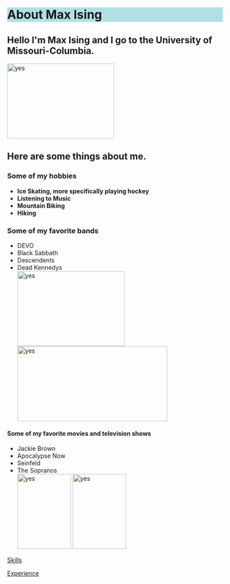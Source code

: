 <!DOCTYPE html>
<html>
  <head>
<h1 style="background-color:powderblue;">About Max Ising</h1>
  </head>
  <body>
<h2>Hello I'm Max Ising and I go to the University of Missouri-Columbia.</h2>
     <img src="https://cdn.freebiesupply.com/logos/large/2x/missouri-tigers-logo-png-transparent.png" alt="yes" width="250" height="175">
  <h2>Here are some things about me.</h2>
    <h3>
      Some of my hobbies
    </h3>
<ul>
  <li><b>Ice Skating, more specifically playing hockey</b></li>
  <li><b>Listening to Music</b></li>
  <li><b>Mountain Biking</b></li>
  <li><b>Hiking</b></li>
</ul>

<h3>Some of my favorite bands</h3>
<ul>
  <li>DEVO</li>
  <li>Black Sabbath</li>
  <li>Descendents</li>
  <li>Dead Kennedys</li>
  <img src="https://static.wikia.nocookie.net/logopedia/images/3/3f/Devo_normal_1978.png/revision/latest/scale-to-width-down/250?cb=20200502181311" alt="yes" width="250" height="175"> <img src="https://1000logos.net/wp-content/uploads/2023/05/Dead-Kennedys-Logo.png" alt="yes" width="350" height="175">
</ul>

<h4>Some of my favorite movies and television shows</h4>
<ul>
  <li>Jackie Brown</li>
  <li>Apocalypse Now</li>
  <li>Seinfeld</li>
  <li>The Sopranos</li>
    <img src="https://resizing.flixster.com/-XZAfHZM39UwaGJIFWKAE8fS0ak=/v3/t/assets/p20356_p_v10_ad.jpg" alt="yes" width="125" height="175"> <img src="https://encrypted-tbn3.gstatic.com/images?q=tbn:ANd9GcShuy-DgE0rAEZNDSE0Dnt3Ohv7oYFdwn0QBFqQcO3PGOFpzBQTW2Rqg3WamPmFadSWImnL" alt="yes" width="125" height="175">

</ul>
  <p><a href="./Skills.md">Skills</a></p>
  <p><a href="./Experience.md">Experience</a></p>
  
  </body>
</html>
